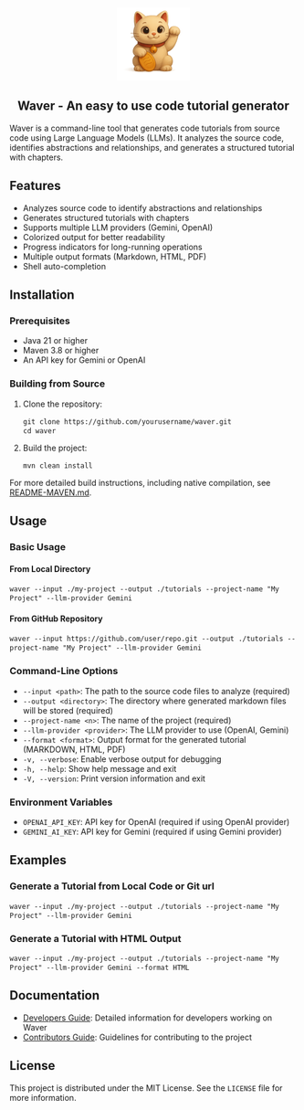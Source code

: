 <!-- For a centered logo -->
<p align="center">
  <img src=".github/assets/waver-128.png" alt="Project Logo" width="128">
</p>
<h2 align="center">
  <b> Waver - An easy to use code tutorial generator </b>
</h2>

Waver is a command-line tool that generates code tutorials from source code using Large Language Models (LLMs). It analyzes the source code, identifies abstractions and relationships, and generates a structured tutorial with chapters.

## Features

- Analyzes source code to identify abstractions and relationships
- Generates structured tutorials with chapters
- Supports multiple LLM providers (Gemini, OpenAI)
- Colorized output for better readability
- Progress indicators for long-running operations
- Multiple output formats (Markdown, HTML, PDF)
- Shell auto-completion

## Installation

### Prerequisites

- Java 21 or higher
- Maven 3.8 or higher
- An API key for Gemini or OpenAI

### Building from Source

1. Clone the repository:
   ```
   git clone https://github.com/yourusername/waver.git
   cd waver
   ```

2. Build the project:
   ```
   mvn clean install
   ```

For more detailed build instructions, including native compilation, see [README-MAVEN.md](docs/README-MAVEN.md).

## Usage

### Basic Usage

#### From Local Directory
```
waver --input ./my-project --output ./tutorials --project-name "My Project" --llm-provider Gemini
```

#### From GitHub Repository
```
waver --input https://github.com/user/repo.git --output ./tutorials --project-name "My Project" --llm-provider Gemini
```

### Command-Line Options

- `--input <path>`: The path to the source code files to analyze (required)
- `--output <directory>`: The directory where generated markdown files will be stored (required)
- `--project-name <n>`: The name of the project (required)
- `--llm-provider <provider>`: The LLM provider to use (OpenAI, Gemini)
- `--format <format>`: Output format for the generated tutorial (MARKDOWN, HTML, PDF)
- `-v, --verbose`: Enable verbose output for debugging
- `-h, --help`: Show help message and exit
- `-V, --version`: Print version information and exit

### Environment Variables

- `OPENAI_API_KEY`: API key for OpenAI (required if using OpenAI provider)
- `GEMINI_AI_KEY`: API key for Gemini (required if using Gemini provider)

## Examples

### Generate a Tutorial from Local Code or Git url

```
waver --input ./my-project --output ./tutorials --project-name "My Project" --llm-provider Gemini
```

### Generate a Tutorial with HTML Output

```
waver --input ./my-project --output ./tutorials --project-name "My Project" --llm-provider Gemini --format HTML
```

## Documentation

- [Developers Guide](docs/DEVELOPERS.md): Detailed information for developers working on Waver
- [Contributors Guide](docs/CONTRIBUTORS.md): Guidelines for contributing to the project

## License

This project is distributed under the MIT License. See the `LICENSE` file for more information.